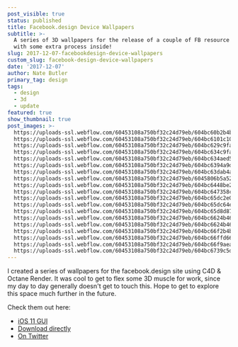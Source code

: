 ```yaml
---
post_visible: true
status: published
title: Facebook.design Device Wallpapers
subtitle: >-
  A series of 3D wallpapers for the release of a couple of FB resource packs,
  with some extra process inside!
slug: 2017-12-07-facebookdesign-device-wallpapers
custom_slug: facebook-design-device-wallpapers
date: '2017-12-07'
author: Nate Butler
primary_tag: design
tags:
  - design
  - 3d
  - update
featured: true
show_thumbnail: true
post_images: >-
  https://uploads-ssl.webflow.com/60453108a750bf32c24d79eb/604bc60b2b4bbb5405568859_explorations3_1sfs.jpg;
  https://uploads-ssl.webflow.com/60453108a750bf32c24d79eb/604bc6101c103c9d2416a18e_Mainexplorations3_2export0015.jpg;
  https://uploads-ssl.webflow.com/60453108a750bf32c24d79eb/604bc629c9faa40f65e13fe2_organic_1_12.png;
  https://uploads-ssl.webflow.com/60453108a750bf32c24d79eb/604bc634c9faa4d7b5e13feb_fabric_1.jpg;
  https://uploads-ssl.webflow.com/60453108a750bf32c24d79eb/604bc634aed5e2b47d274a25_geometric_3.jpg;
  https://uploads-ssl.webflow.com/60453108a750bf32c24d79eb/604bc6394a9d305f1aae34bb_organic_3%20(1).jpg;
  https://uploads-ssl.webflow.com/60453108a750bf32c24d79eb/604bc63dab4a9ca1e5948307_primitive_1.jpg;
  https://uploads-ssl.webflow.com/60453108a750bf32c24d79eb/6045806b5a521e063b5bf05d_splash_1.jpg;
  https://uploads-ssl.webflow.com/60453108a750bf32c24d79eb/604bc6448be2898da758376e_splash_2.jpg;
  https://uploads-ssl.webflow.com/60453108a750bf32c24d79eb/604bc647358c451a529efa52_geometric_1.jpg;
  https://uploads-ssl.webflow.com/60453108a750bf32c24d79eb/604bc65dc2e0fa0614c37657_organic_1_3.jpg;
  https://uploads-ssl.webflow.com/60453108a750bf32c24d79eb/604bc65dc64ea247520004f8_organic_1_4.jpg;
  https://uploads-ssl.webflow.com/60453108a750bf32c24d79eb/604bc65d8d872fb9dd03fab5_organic_1_5.jpg;
  https://uploads-ssl.webflow.com/60453108a750bf32c24d79eb/604bc6624b464b35e79f368a_organic_1_9.jpg;
  https://uploads-ssl.webflow.com/60453108a750bf32c24d79eb/604bc6624b464b51a39f368b_organic_1_10.jpg;
  https://uploads-ssl.webflow.com/60453108a750bf32c24d79eb/604bc66f2b4bbb7c7d568892_3_1.jpg;
  https://uploads-ssl.webflow.com/60453108a750bf32c24d79eb/604bc66ffd66351d943873a4_3_2.jpg;
  https://uploads-ssl.webflow.com/60453108a750bf32c24d79eb/604bc66f9aeabaa09db9104f_sf.jpg;
  https://uploads-ssl.webflow.com/60453108a750bf32c24d79eb/604bc6739c5d4fa030db22f3_2_3.jpg
---
```

I created a series of wallpapers for the facebook.design site using C4D & Octane Render. It was cool to get to flex some 3D muscle for work, since my day to day generally doesn't get to touch this. Hope to get to explore this space much further in the future.

Check them out here:
- [iOS 11 GUI](https://design.facebook.com/toolsandresources/ios-11-iphone-gui/)
- [Download directly](https://drive.google.com/file/d/16em0EMSvXmxKbJW1nP1GS25zTOMBPShh/view?usp=sharing)
- [On Twitter](https://twitter.com/iamnbutler/status/940640473227526144)